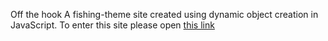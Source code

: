 Off the hook
A fishing-theme site created using dynamic object creation in JavaScript.
To enter this site please open <a href="https://crossoover.github.io/off-the-hook/home.html">this link<a/>
